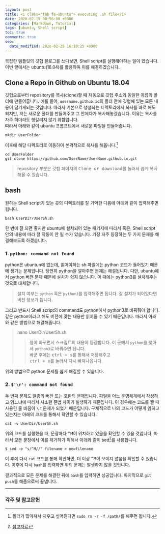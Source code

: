 ```yaml
---
layout: post
title: <i class="fab fa-ubuntu"> executing .sh file</i>
date: 2020-02-19 00:56:00 +0800
categories: [Markdown, Tutorial]
tags: [ubuntu, Shell script]
toc: true
comments: true
seo:
  date_modified: 2020-02-25 16:10:25 +0900
---
```


복잡한 템플릿의 깃헙 블로그를 쓰다보면, Shell script를 실행해야하는 일이 있습니다.  
이번 글에서는 ubuntu(18.04)를 활용하여 이를 해결하겠습니다.

## Clone a Repo in Github on Ubuntu 18.04
깃헙으로부터 repository를 복사(clone)할 때 자동으로 깃헙 주소와 동일한 이름의 폴더에 만들어줍니다. 예를 들어, `username.github.io`의 폴더 안에 깃헙에 있는 모든 내용이 담기게되는 것입니다.
따라서 기본으로 생성되는 디렉토리에서 복사를 바로 해도 되지만, 저는 새로운 폴더를 만들어주고 그 안에다가 복사해놓겠습니다. 이유는 복사를 자주 하더라도 헷갈리지 않기 위함입니다.  
따라서 아래와 같이 ubuntu 프롬프트에서 새로운 파일을 만들어줍니다.  
```
mkdir UserFolder
```
이후에 해당 디렉토리로 이동하여 본격적으로 복사를 해옵니다.[^지울때]  
  
[^지울때]: 폴더가 많아져서 지우고 싶어진다면 `sudo rm -r -f /path/`를 해주면 됩니다.  
  

```
cd UserFolder  
git clone https://github.com/UserName/UserName.github.io.git
```
> repository 부분은 깃헙 페이지의 <kbd>Clone or download</kbd>를 눌러서 쉽게 복사해올 수 있습니다.  

## bash  
원하는 Shell script가 있는 곳의 디렉토리를 잘 기억한 다음에 아래와 같이 입력해주면 됩니다.
```
bash UserDir/UserSh.sh
```

한 번에 잘 되면 좋지만 ubuntu에 설치되어 있는 패키지에 따라서 혹은, Shell script 안의 내용에 따라 잘 작동이 안 될 수가 있습니다.
가장 자주 등장하는 두 가지 문제를 해결해보도록 하겠습니다.  


### 1. `python: command not found`

python은 ubuntun에 없는데, 읽어야하는 sh 파일에는 python 코드가 들어있기 때문에 생기는 문제입니다. 당연히 python을 깔아주면 문제는 해결됩니다. 다만, ubuntu에서 python 버전 문제 때문에 설치가 쉽지 않습니다. 이 때에는 python3를 설치해주는 것으로 대체합니다.  
> 설치 여부는 `python` 혹은 `python3`를 입력해주면 됩니다. 잘 설치가 되어있다면 버전 정보가 뜹니다.  

그리고 반드시 Shell script의 command도 python에서 python3로 바꿔줘야 합니다. 같은 python이라고 해도 버전에 맞는 내용만 읽어줄 수 있기 때문입니다. 따라서 아래와 같은 방법으로 해결해줍니다.  
> nano UserDir/UserSh.sh
>> 창이 바뀌면서 스크립트의 내용이 등장합니다. 이 곳에서 `python`을 찾아서 `python3`로 바꿔주면 됩니다.  
>> 바꾼 후에는 <kbd>ctrl + s</kbd>를 통해서 저장해주고  
>> <kbd>ctrl + x</kbd>를 눌러서 다시 빠져나옵니다.  

위의 방법으로 python 문제를 쉽게 해결할 수 있습니다.  

### 2. `$'\r': command not found`

두 번째 문제도 일종의 버전 또는 호환의 문제입니다. 파일을 어느 운영체계에서 작성하고 읽느냐에 따라서 사소한 문법 차이가 발생하기 때문입니다.
이 경우에는 코드를 짤 때 사용한 줄 바꿈이 <kbd>\r</kbd> 문제가 되었기 때문입니다. 구체적으로 나의 코드가 어떻게 읽히고 있는지는 아래의 코드를 통해서 확인할 수 있습니다.  

```
cat -v UserDir/UserSh.sh
```

위의 코드를 실행했을 때, 문장마다 <kbd>^M</kbd>이 위치하고 있음을 확인할 수 있을 것입니다. 따라서 모든 문장에서 이를 제거하기 위해서 아래와 같이 sed[^sed]를 사용합니다.  
```
$ sed -e "s/^M//" filename > newfilename
```

이 후에 다시 `cat` 코드를 통해 확인하면, 더 이상 <kbd>^M</kbd>이 보이지 않음을 확인할 수 있습니다. 이후에 다시 `bash`를 입력하면 위의 문제는 발생하지 않을 것입니다.  


결과적으로 모든 문제를 해결한 뒤에 `bash`를 입력하면 성공입니다. 마지막으로 `git push`를 해줌으로써 끝냅니다.
  
  
***  
### 각주 및 참고문헌
[^sed]: [참고자료](https://javarevisited.blogspot.com/2016/09/how-to-remove-ctrl-m-characters-from-file-in-unix-linux.html)

